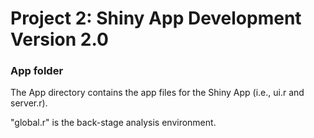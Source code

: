 # Project 2: Shiny App Development Version 2.0
### App folder

The App directory contains the app files for the Shiny App (i.e., ui.r and server.r).

"global.r" is the back-stage analysis environment.
